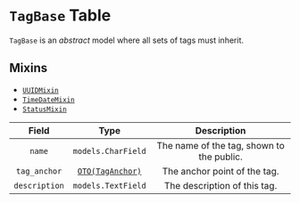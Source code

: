 # `TagBase` Table

`TagBase` is an _abstract_ model where all sets of tags must inherit.

## Mixins

*   [`UUIDMixin`](/RFCs/backend/database/mixins.md#UUIDMixin)
*   [`TimeDateMixin`](/RFCs/backend/database/mixins.md#TimeDateMixin)
*   [`StatusMixin`](/RFCs/backend/database/mixins.md#StatusMixin)

|     Field     |                   Type                    |                Description                |
| :-----------: | :---------------------------------------: | :---------------------------------------: |
|    `name`     |            `models.CharField`             | The name of the tag, shown to the public. |
| `tag_anchor`  | [`OTO(TagAnchor)`](./tag_anchor_table.md) |       The anchor point of the tag.        |
| `description` |            `models.TextField`             |       The description of this tag.        |

